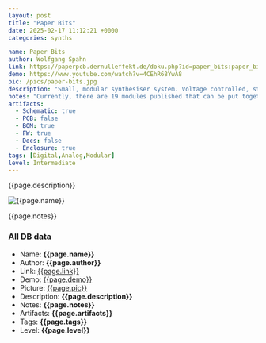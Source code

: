 ```yaml
---
layout: post
title: "Paper Bits"
date: 2025-02-17 11:12:21 +0000
categories: synths

name: Paper Bits
author: Wolfgang Spahn
link: https://paperpcb.dernulleffekt.de/doku.php?id=paper_bits:paper_bits_main
demo: https://www.youtube.com/watch?v=4CEhR68YwA8
pic: /pics/paper-bits.jpg
description: "Small, modular synthesiser system. Voltage controlled, stripboard compatible."
notes: "Currently, there are 19 modules published that can be put together in different ways."
artifacts:
  - Schematic: true
  - PCB: false
  - BOM: true
  - FW: true
  - Docs: false
  - Enclosure: true
tags: [Digital,Analog,Modular]
level: Intermediate
---
```


{{page.description}}

![{{page.name}}]({{page.pic}})

{{page.notes}}

### All DB data
- Name: **{{page.name}}**
- Author: **{{page.author}}**
- Link: [{{page.link}}]({{page.link}})
- Demo: [{{page.demo}}]({{page.demo}})
- Picture: [{{page.pic}}]({{page.pic}})
- Description: **{{page.description}}**
- Notes: **{{page.notes}}**
- Artifacts: **{{page.artifacts}}**
- Tags: **{{page.tags}}**
- Level: **{{page.level}}**
